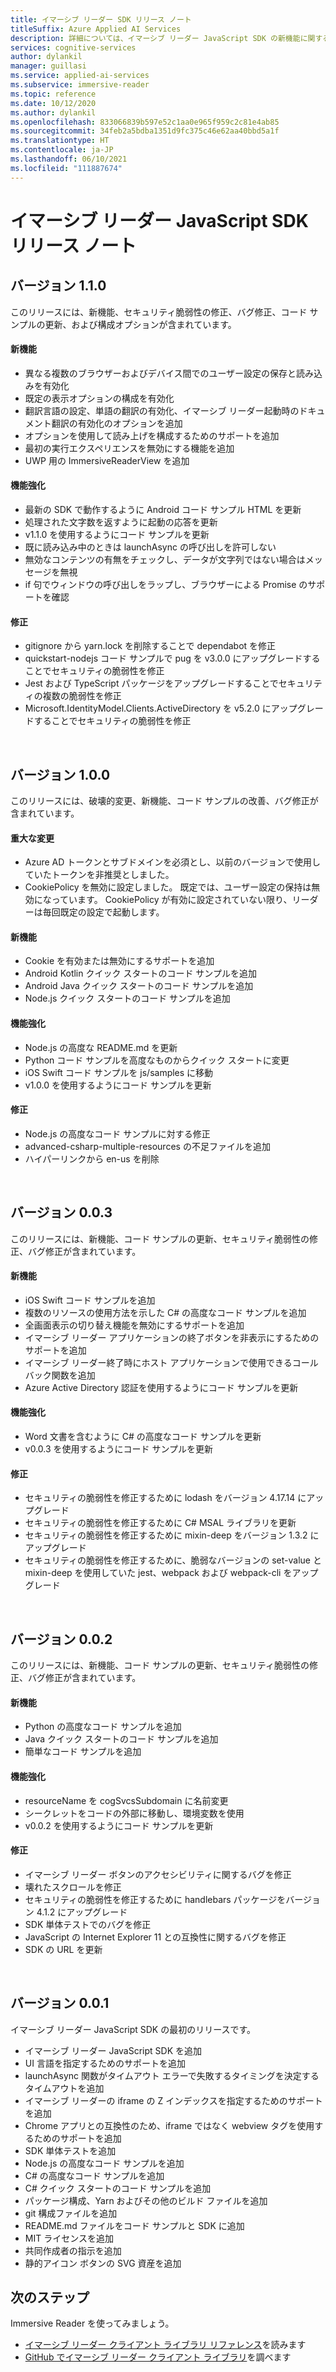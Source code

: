 ```yaml
---
title: イマーシブ リーダー SDK リリース ノート
titleSuffix: Azure Applied AI Services
description: 詳細については、イマーシブ リーダー JavaScript SDK の新機能に関するページを参照してください。
services: cognitive-services
author: dylankil
manager: guillasi
ms.service: applied-ai-services
ms.subservice: immersive-reader
ms.topic: reference
ms.date: 10/12/2020
ms.author: dylankil
ms.openlocfilehash: 833066839b597e52c1aa0e965f959c2c81e4ab85
ms.sourcegitcommit: 34feb2a5bdba1351d9fc375c46e62aa40bbd5a1f
ms.translationtype: HT
ms.contentlocale: ja-JP
ms.lasthandoff: 06/10/2021
ms.locfileid: "111887674"
---
```

# <a name="immersive-reader-javascript-sdk-release-notes"></a>イマーシブ リーダー JavaScript SDK リリース ノート

## <a name="version-110"></a>バージョン 1.1.0

このリリースには、新機能、セキュリティ脆弱性の修正、バグ修正、コード サンプルの更新、および構成オプションが含まれています。

#### <a name="new-features"></a>新機能

* 異なる複数のブラウザーおよびデバイス間でのユーザー設定の保存と読み込みを有効化
* 既定の表示オプションの構成を有効化
* 翻訳言語の設定、単語の翻訳の有効化、イマーシブ リーダー起動時のドキュメント翻訳の有効化のオプションを追加
* オプションを使用して読み上げを構成するためのサポートを追加
* 最初の実行エクスペリエンスを無効にする機能を追加
* UWP 用の ImmersiveReaderView を追加

#### <a name="improvements"></a>機能強化

* 最新の SDK で動作するように Android コード サンプル HTML を更新
* 処理された文字数を返すように起動の応答を更新
* v1.1.0 を使用するようにコード サンプルを更新
* 既に読み込み中のときは launchAsync の呼び出しを許可しない
* 無効なコンテンツの有無をチェックし、データが文字列ではない場合はメッセージを無視
* if 句でウィンドウの呼び出しをラップし、ブラウザーによる Promise のサポートを確認

#### <a name="fixes"></a>修正

* gitignore から yarn.lock を削除することで dependabot を修正
* quickstart-nodejs コード サンプルで pug を v3.0.0 にアップグレードすることでセキュリティの脆弱性を修正
* Jest および TypeScript パッケージをアップグレードすることでセキュリティの複数の脆弱性を修正
* Microsoft.IdentityModel.Clients.ActiveDirectory を v5.2.0 にアップグレードすることでセキュリティの脆弱性を修正

<br>

## <a name="version-100"></a>バージョン 1.0.0

このリリースには、破壊的変更、新機能、コード サンプルの改善、バグ修正が含まれています。

#### <a name="breaking-changes"></a>重大な変更

* Azure AD トークンとサブドメインを必須とし、以前のバージョンで使用していたトークンを非推奨としました。
* CookiePolicy を無効に設定しました。 既定では、ユーザー設定の保持は無効になっています。 CookiePolicy が有効に設定されていない限り、リーダーは毎回既定の設定で起動します。

#### <a name="new-features"></a>新機能

* Cookie を有効または無効にするサポートを追加
* Android Kotlin クイック スタートのコード サンプルを追加
* Android Java クイック スタートのコード サンプルを追加
* Node.js クイック スタートのコード サンプルを追加

#### <a name="improvements"></a>機能強化

* Node.js の高度な README.md を更新
* Python コード サンプルを高度なものからクイック スタートに変更
* iOS Swift コード サンプルを js/samples に移動
* v1.0.0 を使用するようにコード サンプルを更新

#### <a name="fixes"></a>修正

* Node.js の高度なコード サンプルに対する修正
* advanced-csharp-multiple-resources の不足ファイルを追加
* ハイパーリンクから en-us を削除

<br>

## <a name="version-003"></a>バージョン 0.0.3

このリリースには、新機能、コード サンプルの更新、セキュリティ脆弱性の修正、バグ修正が含まれています。

#### <a name="new-features"></a>新機能

* iOS Swift コード サンプルを追加
* 複数のリソースの使用方法を示した C# の高度なコード サンプルを追加 
* 全画面表示の切り替え機能を無効にするサポートを追加
* イマーシブ リーダー アプリケーションの終了ボタンを非表示にするためのサポートを追加
* イマーシブ リーダー終了時にホスト アプリケーションで使用できるコールバック関数を追加
* Azure Active Directory 認証を使用するようにコード サンプルを更新

#### <a name="improvements"></a>機能強化

* Word 文書を含むように C# の高度なコード サンプルを更新
* v0.0.3 を使用するようにコード サンプルを更新

#### <a name="fixes"></a>修正

* セキュリティの脆弱性を修正するために lodash をバージョン 4.17.14 にアップグレード
* セキュリティの脆弱性を修正するために C# MSAL ライブラリを更新
* セキュリティの脆弱性を修正するために mixin-deep をバージョン 1.3.2 にアップグレード
* セキュリティの脆弱性を修正するために、脆弱なバージョンの set-value と mixin-deep を使用していた jest、webpack および webpack-cli をアップグレード

<br>

## <a name="version-002"></a>バージョン 0.0.2

このリリースには、新機能、コード サンプルの更新、セキュリティ脆弱性の修正、バグ修正が含まれています。

#### <a name="new-features"></a>新機能

* Python の高度なコード サンプルを追加
* Java クイック スタートのコード サンプルを追加
* 簡単なコード サンプルを追加

#### <a name="improvements"></a>機能強化

* resourceName を cogSvcsSubdomain に名前変更
* シークレットをコードの外部に移動し、環境変数を使用
* v0.0.2 を使用するようにコード サンプルを更新

#### <a name="fixes"></a>修正

* イマーシブ リーダー ボタンのアクセシビリティに関するバグを修正
* 壊れたスクロールを修正
* セキュリティの脆弱性を修正するために handlebars パッケージをバージョン 4.1.2 にアップグレード
* SDK 単体テストでのバグを修正
* JavaScript の Internet Explorer 11 との互換性に関するバグを修正
* SDK の URL を更新

<br>

## <a name="version-001"></a>バージョン 0.0.1

イマーシブ リーダー JavaScript SDK の最初のリリースです。

* イマーシブ リーダー JavaScript SDK を追加
* UI 言語を指定するためのサポートを追加
* launchAsync 関数がタイムアウト エラーで失敗するタイミングを決定するタイムアウトを追加
* イマーシブ リーダーの iframe の Z インデックスを指定するためのサポートを追加
* Chrome アプリとの互換性のため、iframe ではなく webview タグを使用するためのサポートを追加
* SDK 単体テストを追加
* Node.js の高度なコード サンプルを追加
* C# の高度なコード サンプルを追加
* C# クイック スタートのコード サンプルを追加
* パッケージ構成、Yarn およびその他のビルド ファイルを追加
* git 構成ファイルを追加
* README.md ファイルをコード サンプルと SDK に追加
* MIT ライセンスを追加
* 共同作成者の指示を追加
* 静的アイコン ボタンの SVG 資産を追加

## <a name="next-steps"></a>次のステップ

Immersive Reader を使ってみましょう。

* [イマーシブ リーダー クライアント ライブラリ リファレンス](./reference.md)を読みます
* [GitHub でイマーシブ リーダー クライアント ライブラリ](https://github.com/microsoft/immersive-reader-sdk)を調べます
